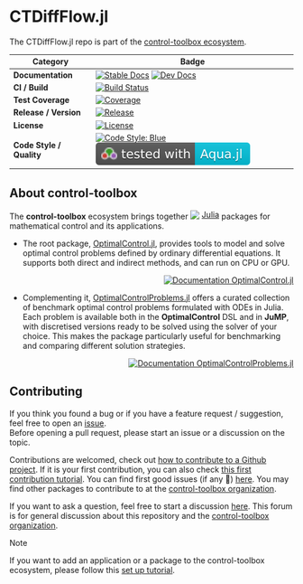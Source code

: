 # CTDiffFlow.jl

<!-- 
For instructions on how to customize this README.template.md and use the centralized workflow,
please see the user guide: https://github.com/orgs/control-toolbox/discussions/67
-->

The CTDiffFlow.jl repo is part of the [control-toolbox ecosystem](https://github.com/control-toolbox).

| **Category** | **Badge** |
|-----------------------|-----------|
| **Documentation** | [![Stable Docs](https://img.shields.io/badge/docs-stable-blue.svg)](https://control-toolbox.org/CTDiffFlow.jl/stable/) [![Dev Docs](https://img.shields.io/badge/docs-dev-8A2BE2.svg)](https://control-toolbox.org/CTDiffFlow.jl/dev/) |
| **CI / Build** | [![Build Status](https://github.com/control-toolbox/CTDiffFlow.jl/actions/workflows/CI.yml/badge.svg?branch=main)](https://github.com/control-toolbox/CTDiffFlow.jl/actions/workflows/CI.yml?query=branch%3Amain) |
| **Test Coverage** | [![Coverage](https://codecov.io/gh/control-toolbox/CTDiffFlow.jl/branch/main/graph/badge.svg)](https://codecov.io/gh/control-toolbox/CTDiffFlow.jl) |
| **Release / Version** | [![Release](https://img.shields.io/github/v/release/control-toolbox/CTDiffFlow.jl.svg)](https://github.com/control-toolbox/CTDiffFlow.jl/releases) |
| **License** | [![License](https://img.shields.io/badge/License-MIT-yellow.svg)](https://github.com/control-toolbox/CTDiffFlow.jl/blob/master/LICENSE) |
| **Code Style / Quality** | [![Code Style: Blue](https://img.shields.io/badge/code%20style-blue-4495d1.svg)](https://github.com/JuliaDiff/BlueStyle) [![Aqua.jl](https://raw.githubusercontent.com/JuliaTesting/Aqua.jl/master/badge.svg)](https://github.com/JuliaTesting/Aqua.jl) |

## About control-toolbox

The **control-toolbox** ecosystem brings together <a href="https://julialang.org" style="display:inline-flex; align-items:center;">
  <img src="https://raw.githubusercontent.com/JuliaLang/julia-logo-graphics/master/images/julia.ico" width="16em" style="margin-right:0.3em;">
  Julia
</a> packages for mathematical control and its applications.  

- The root package, [OptimalControl.jl](https://github.com/control-toolbox/OptimalControl.jl), provides tools to model and solve optimal control problems defined by ordinary differential equations. It supports both direct and indirect methods, and can run on CPU or GPU.  

<p align="right">
  <a href="http://control-toolbox.org/OptimalControl.jl">
    <img src="https://img.shields.io/badge/Documentation-OptimalControl.jl-blue" alt="Documentation OptimalControl.jl">
  </a>
</p>

- Complementing it, [OptimalControlProblems.jl](https://github.com/control-toolbox/OptimalControlProblems.jl) offers a curated collection of benchmark optimal control problems formulated with ODEs in Julia. Each problem is available both in the **OptimalControl** DSL and in **JuMP**, with discretised versions ready to be solved using the solver of your choice. This makes the package particularly useful for benchmarking and comparing different solution strategies.  

<p align="right">
  <a href="http://control-toolbox.org/OptimalControlProblems.jl">
    <img src="https://img.shields.io/badge/Documentation-OptimalControlProblems.jl-blue" alt="Documentation OptimalControlProblems.jl">
  </a>
</p>

## Contributing

[issue-url]: https://github.com/control-toolbox/CTDiffFlow.jl/issues
[first-good-issue-url]: https://github.com/control-toolbox/CTDiffFlow.jl/contribute

If you think you found a bug or if you have a feature request / suggestion, feel free to open an [issue][issue-url].  
Before opening a pull request, please start an issue or a discussion on the topic. 

Contributions are welcomed, check out [how to contribute to a Github project](https://docs.github.com/en/get-started/exploring-projects-on-github/contributing-to-a-project). If it is your first contribution, you can also check [this first contribution tutorial](https://github.com/firstcontributions/first-contributions). You can find first good issues (if any 🙂) [here][first-good-issue-url]. You may find other packages to contribute to at the [control-toolbox organization](https://github.com/control-toolbox).

If you want to ask a question, feel free to start a discussion [here](https://github.com/orgs/control-toolbox/discussions). This forum is for general discussion about this repository and the [control-toolbox organization](https://github.com/control-toolbox).

>[!NOTE]
> If you want to add an application or a package to the control-toolbox ecosystem, please follow this [set up tutorial](https://github.com/orgs/control-toolbox/discussions/65).
